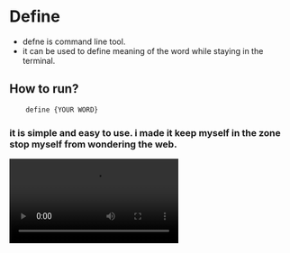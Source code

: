 # Define

- defne is command line tool.
- it can be used to define meaning of the word while staying in the terminal.

## How to run?

``` bash 
    define {YOUR WORD}
```
### it is simple and easy to use. i made it keep myself in the zone stop myself from wondering the web.

<video src="./assets/define.mp4" controls="controls" style="max-width: 730px;">
</video>
